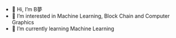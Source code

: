 - 👋 Hi, I’m B夢
- 👀 I’m interested in Machine Learning, Block Chain and Computer Graphics
- 🌱 I’m currently learning Machine Learning

<!---
sam3u7858/sam3u7858 is a ✨ special ✨ repository because its `README.md` (this file) appears on your GitHub profile.
You can click the Preview link to take a look at your changes.
--->
